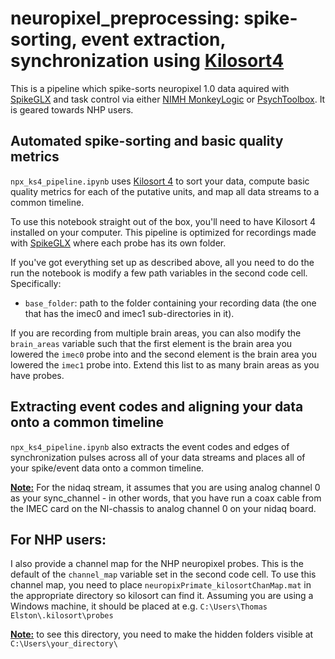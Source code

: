 # neuropixel_preprocessing: spike-sorting, event extraction, synchronization using [Kilosort4](https://github.com/MouseLand/Kilosort)

This is a pipeline which spike-sorts neuropixel 1.0 data aquired with [SpikeGLX](https://billkarsh.github.io/SpikeGLX/) and task control via either [NIMH MonkeyLogic](https://monkeylogic.nimh.nih.gov/index.html) or [PsychToolbox](https://psychtoolbox.org/). It is geared towards NHP users. 

## Automated spike-sorting and basic quality metrics
`npx_ks4_pipeline.ipynb` uses [Kilosort 4](https://github.com/MouseLand/Kilosort) to sort your data, compute basic quality metrics for each of the putative units, and map all data streams to a common timeline.

To use this notebook straight out of the box, you'll need to have Kilosort 4 installed on your computer. This pipeline is optimized for recordings made with [SpikeGLX](https://billkarsh.github.io/SpikeGLX/) where each probe has its own folder.

If you've got everything set up as described above, all you need to do the run the notebook is modify a few path variables in the second code cell. Specifically:
- `base_folder`: path to the folder containing your recording data (the one that has the imec0 and imec1 sub-directories in it). 

If you are recording from multiple brain areas, you can also modify the `brain_areas` variable such that the first element is the brain area you lowered the `imec0` probe into and the second element is the brain area you lowered the `imec1` probe into. Extend this list to as many brain areas as you have probes. 

## Extracting event codes and aligning your data onto a common timeline

`npx_ks4_pipeline.ipynb` also extracts the event codes and edges of synchronization pulses across all of your data streams and places all of your spike/event data onto a common timeline. 

**<ins>Note:</ins>** For the nidaq stream, it assumes that you are using analog channel 0 as your sync_channel - in other words, that you have run a coax cable from the IMEC card on the NI-chassis to analog channel 0 on your nidaq board. 

## For NHP users:
I also provide a channel map for the NHP neuropixel probes. This is the default of the `channel_map` variable set in the second code cell. To use this channel map, you need to place `neuropixPrimate_kilosortChanMap.mat` in the appropriate directory so kilosort can find it. Assuming you are using a Windows machine, it should be placed at e.g. `C:\Users\Thomas Elston\.kilosort\probes`

**<ins>Note:</ins>**  to see this directory, you need to make the hidden folders visible at `C:\Users\your_directory\`
